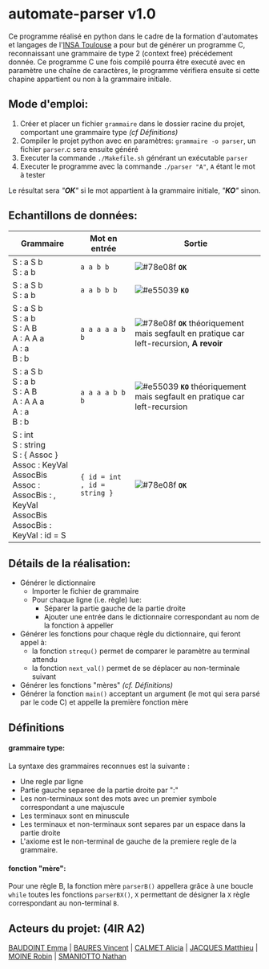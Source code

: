 

# automate-parser v1.0

Ce programme réalisé en python dans le cadre de la formation d'automates et langages de l'[INSA Toulouse](http://www.insa-toulouse.fr/) a pour but de générer un programme C, reconnaissant une grammaire de type 2 (context free) précédement donnée.
Ce programme C une fois compilé pourra être executé avec en paramètre une chaîne de caractères, le programme vérifiera ensuite si cette chapine appartient ou non à la grammaire initiale. 

## Mode d'emploi:

 1. Créer et placer un fichier `grammaire` dans le dossier racine du projet, comportant une grammaire type *(cf Définitions)*
 2. Compiler le projet python avec en paramètres: `grammaire -o parser`, un fichier `parser`.c sera ensuite généré
 3. Executer la commande `./Makefile.sh` générant un exécutable `parser`
 4. Executer le programme avec la commande `./parser "A"`, `A` étant le mot à tester

Le résultat sera *"**OK**"* si le mot appartient à la grammaire initiale, *"**KO**"* sinon.


## Echantillons de données:

|Grammaire   			|Mot en entrée          |	Sortie  |
|----------------------|-------------------------|---------------------|
|S : a S b <br> S : a b|`a a b b`                |![#78e08f](https://via.placeholder.com/15/78e08f/000000?text=+) **`OK`**               |
|S : a S b <br> S : a b|`a a b b b`              |![#e55039](https://via.placeholder.com/15/e55039/000000?text=+) **`KO`**               |
| S : a S b <br> S : a b <br> S : A B <br> A : A A a <br> A : a <br> B : b |`a a a a a b b` |![#78e08f](https://via.placeholder.com/15/78e08f/000000?text=+) **`OK`** théoriquement mais  segfault en pratique car left-recursion, **A revoir**				|
| S : a S b <br> S : a b <br> S : A B <br> A : A A a <br> A : a <br> B : b |`a a a a b b b` |![#e55039](https://via.placeholder.com/15/e55039/000000?text=+) **`KO`** théoriquement mais  segfault en pratique car left-recursion				|
| S : int <br> S : string <br> S : { Assoc } <br> Assoc : KeyVal AssocBis <br> Assoc : <br> AssocBis : , KeyVal AssocBis <br> AssocBis : <br> KeyVal : id = S |`{ id = int , id = string }` |![#78e08f](https://via.placeholder.com/15/78e08f/000000?text=+) **`OK`**				|


## Détails de la réalisation:

- Générer le dictionnaire
	- Importer le fichier de grammaire
	- Pour chaque ligne (i.e. règle) lue:
		- Séparer la partie gauche de la partie droite
		- Ajouter une entrée dans le dictionnaire correspondant au nom de la fonction à appeller
- Générer les fonctions pour chaque règle du dictionnaire, qui feront appel à:
	- la fonction `strequ()` permet de comparer le paramètre au terminal attendu
	- la fonction `next_val()` permet de se déplacer au non-terminale suivant
- Générer les fonctions "mères" *(cf. Définitions)*
- Générer la fonction `main()` acceptant un argument (le mot qui sera parsé par le code C) et appelle la première fonction mère

## Définitions
#### grammaire type:
La syntaxe des grammaires reconnues est la suivante :  
- Une regle par ligne
- Partie gauche separee de la partie droite par ":"
- Les non-terminaux sont des mots avec un premier symbole correspondant a une majuscule
- Les terminaux sont en minuscule
- Les terminaux et non-terminaux sont separes par un espace dans la partie droite
- L'axiome est le non-terminal de gauche de la premiere regle de la grammaire.
#### fonction "mère":
Pour une règle B, la fonction mère `parserB()` appellera grâce à une boucle `while` toutes les fonctions `parserBX()`, `X` permettant de désigner la `X` règle correspondant au non-terminal `B`.

## Acteurs du projet: (4IR A2)
[BAUDOINT Emma](https://github.com/Emma-bau) | [BAURES Vincent](https://github.com/VBaures) | [CALMET Alicia](https://github.com/AliciaC8) | [JACQUES Matthieu](https://github.com/Matthieu-Jck) | [MOINE Robin](https://github.com/Rob174) | [SMANIOTTO Nathan](https://github.com/nsmaniotto)